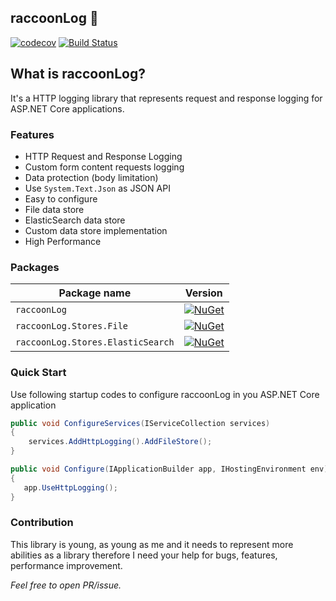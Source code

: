 
## raccoonLog 🦝 

[![codecov](https://codecov.io/gh/xsoheilalizadeh/raccoonLog/branch/master/graph/badge.svg)](https://codecov.io/gh/xsoheilalizadeh/raccoonLog)
[![Build Status](https://travis-ci.org/xsoheilalizadeh/raccoonLog.svg?branch=master)](https://travis-ci.org/xsoheilalizadeh/raccoonLog)

## What is raccoonLog?
It's a HTTP logging library that represents request and response logging for ASP.NET Core applications. 

### Features
- HTTP Request and Response Logging
- Custom form content requests logging  
- Data protection (body limitation)
- Use `System.Text.Json` as JSON API
- Easy to configure
- File data store
- ElasticSearch data store
- Custom data store implementation
- High Performance

### Packages

 Package name                              | Version                      
-------------------------------------------|-----------------------------
 `raccoonLog` | [![NuGet](https://img.shields.io/nuget/v/raccoonLog.svg?style=flat-square&label=nuget)](https://www.nuget.org/packages/raccoonLog/) 
 `raccoonLog.Stores.File` | [![NuGet](https://img.shields.io/nuget/v/raccoonLog.svg?style=flat-square&label=nuget)](https://www.nuget.org/packages/raccoonLog.Stores.File/) 
`raccoonLog.Stores.ElasticSearch` | [![NuGet](https://img.shields.io/nuget/v/raccoonLog.svg?style=flat-square&label=nuget)](https://www.nuget.org/packages/raccoonLog.Stores.ElasticSearch/) 

 ### Quick Start
 
 Use following startup codes to configure raccoonLog in you ASP.NET Core application

```c#
public void ConfigureServices(IServiceCollection services)
{
    services.AddHttpLogging().AddFileStore();
}

public void Configure(IApplicationBuilder app, IHostingEnvironment env)
{
   app.UseHttpLogging();
}
```

### Contribution
This library is young, as young as me and it needs to represent more abilities as a library therefore I need your help for bugs, features, performance improvement.

_Feel free to open PR/issue._

[doc]:https://github.com/xsoheilalizadeh/raccoonLog/wiki
[1]:https://soheilalizadeh.com/http-logging-in-asp-net-core/

